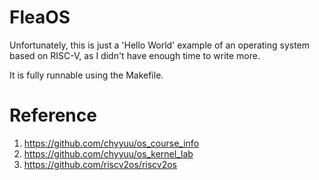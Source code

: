 # FleaOS
Unfortunately, this is just a 'Hello World' example of an operating system based on RISC-V, as I didn't have enough time to write more.

It is fully runnable using the Makefile.

# Reference
1. https://github.com/chyyuu/os_course_info
2. https://github.com/chyyuu/os_kernel_lab
3. https://github.com/riscv2os/riscv2os
